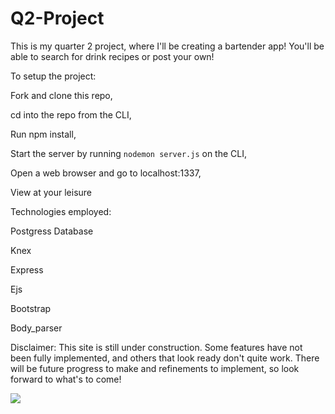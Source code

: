# Q2-Project
This is my quarter 2 project, where I'll be creating a bartender app! You'll be able to search for drink recipes or post your own!

To setup the project:

Fork and clone this repo,

cd into the repo from the CLI,

Run npm install,

Start the server by running ``` nodemon server.js ``` on the CLI,

Open a web browser and go to localhost:1337,

View at your leisure


Technologies employed:

Postgress Database

Knex

Express

Ejs

Bootstrap

Body_parser

Disclaimer: This site is still under construction. Some features have not been fully implemented, and others that look ready don't quite work. There will be future progress to make and refinements to implement, so look forward to what's to come!

<img src="/Users/mac/Q2-Project/public/Barbase Vid.mov">